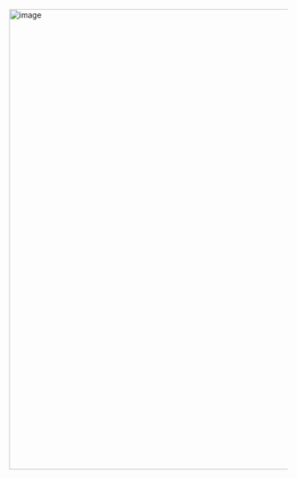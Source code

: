 <img width="832" alt="image" src="https://github.com/user-attachments/assets/970914f1-0f84-492d-b27c-6a61559545fb">
